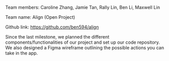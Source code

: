 Team members: Caroline Zhang, Jamie Tan, Rally Lin, Ben Li, Maxwell Lin 

Team name: Align (Open Project)

Github link: https://github.com/ben594/align 

Since the last milestone, we planned the different components/functionalities of our project and set up our code repository. We also designed a Figma wireframe outlining the possible actions you can take in the app.

